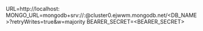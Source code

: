 <!-- .env.local  -->

URL=http://localhost:<PORT>
MONGO_URL=mongodb+srv://<USERNAME>:<PASSWORD>@cluster0.ejwwm.mongodb.net/<DB_NAME>?retryWrites=true&w=majority
BEARER_SECRET=<BEARER_SECRET>
